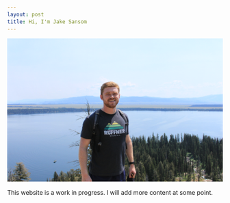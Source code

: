 ```yaml
---
layout: post
title: Hi, I'm Jake Sansom
---
```


![Hiking in Grand Tetons National Park](profile.JPG)

This website is a work in progress. I will add more content at some point.